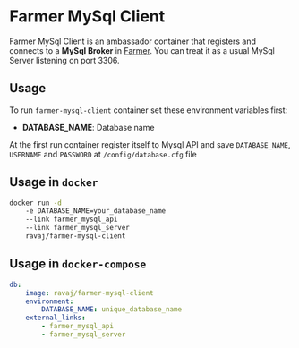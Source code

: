 # Farmer MySql Client
Farmer MySql Client is an ambassador container that registers and connects to a **MySql Broker** in [Farmer](https://github.com/ravaj-group/farmer). You can treat it as a usual MySql Server listening on port 3306.

## Usage
To run `farmer-mysql-client` container set these environment variables first:

* **DATABASE_NAME**: Database name

At the first run container register itself to Mysql API and save `DATABASE_NAME`, `USERNAME` and `PASSWORD` at `/config/database.cfg` file

## Usage in `docker`
```sh
docker run -d
    -e DATABASE_NAME=your_database_name
    --link farmer_mysql_api
    --link farmer_mysql_server
    ravaj/farmer-mysql-client
```

## Usage in `docker-compose`
```yml
db:
    image: ravaj/farmer-mysql-client
    environment:
        DATABASE_NAME: unique_database_name
    external_links:
        - farmer_mysql_api
        - farmer_mysql_server
```
